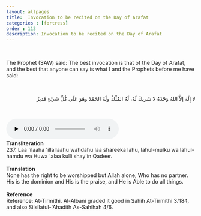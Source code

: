 ```yaml
---
layout: allpages
title:  Invocation to be recited on the Day of Arafat
categories : [fortress]
order : 113
description: Invocation to be recited on the Day of Arafat
---
```

&nbsp; <div class="extra">
The Prophet (SAW) said: The best invocation is that of the Day of Arafat, and the best that anyone can say is what I and the Prophets before me have said:
</div> 
&nbsp;
<div class="arabictext" dir="RTL">

لا إِلَهَ إلاَّ اللهُ وَحْدَهُ لا شَريكَ لَهُ، لَهُ المُلْكُ ولَهُ الحَمْدُ وهُوَ عَلَى كُلِّ شَيْءٍ قَديرٌ

</div>

&nbsp;


<audio controls  preload="none">
  <source src="{{ site.baseurl }}/audio/fortress/237.mp3" type="audio/mpeg">
Your browser does not support the audio element.
</audio>&nbsp;

<div class="duaextra" tabindex="0"> <div onclick = "void(0)"><strong>Transliteration</strong></div> <div class="extra">
237. Laa 'ilaaha 'illallaahu wahdahu laa shareeka lahu, lahul-mulku wa lahul-hamdu wa Huwa 'alaa kulli shay'in Qadeer.

</div> </div> &nbsp; <div class="duaextra" tabindex="0"> <div onclick = "void(0)"><strong>Translation</strong></div> <div class="extra">
None has the right to be worshipped but Allah alone, Who has no partner. His is the dominion and His is the praise, and He is Able to do all things.

</div> </div> &nbsp; <div class="duaextra" tabindex="0"> <div onclick = "void(0)"><strong>Reference</strong></div> <div class="extra">
Reference: At-Tirmithi. Al-Albani graded it good in Sahih At-Tirmithi 3/184, and also Silsilatul-'Ahadith As-Sahihah 4/6.

</div> </div>
